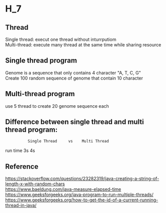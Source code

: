 # H_7
## Thread
Single thread: execut one thread without inturrputiom   
Multi-thread: execute many thread at the same time while sharing resource

## Single thread program
Genome is a sequence that only contains 4 character "A, T, C, G"   
Create 100 random sequence of genome that contain 10 character   
## Multi-thread program
use 5 thread to create 20 genome sequence each

 
##  Difference between single thread and multi thread program:
              Single Thread     vs    Multi Thread
run time        3s                          4s


## Reference

https://stackoverflow.com/questions/23282319/java-creating-a-string-of-length-x-with-random-chars   
https://www.baeldung.com/java-measure-elapsed-time    
https://www.geeksforgeeks.org/java-program-to-run-multiple-threads/   
https://www.geeksforgeeks.org/how-to-get-the-id-of-a-current-running-thread-in-java/    

